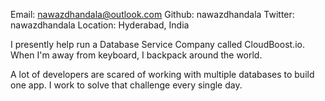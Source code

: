 Email: nawazdhandala@outlook.com Github: nawazdhandala Twitter: nawazdhandala Location: Hyderabad, India

I presently help run a Database Service Company called CloudBoost.io. When I'm away from keyboard, I backpack around the world.

A lot of developers are scared of working with multiple databases to build one app. I work to solve that challenge every single day. 
